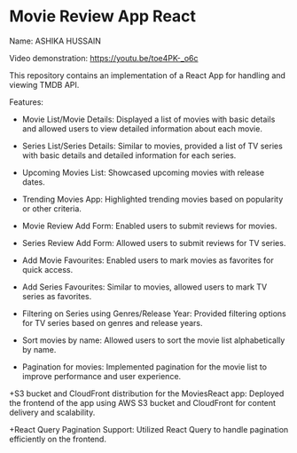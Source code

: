 # Movie Review App React

Name: ASHIKA HUSSAIN

Video demonstration: https://youtu.be/toe4PK-_o6c

This repository contains an implementation of a React App  for handling and viewing TMDB API.

Features:
+ Movie List/Movie Details: Displayed a list of movies with basic details and allowed users to view detailed information about each movie.

+ Series List/Series Details: Similar to movies, provided a list of TV series with basic details and detailed information for each series.

+ Upcoming Movies List: Showcased upcoming movies with release dates.

+ Trending Movies App: Highlighted trending movies based on popularity or other criteria.

+ Movie Review Add Form: Enabled users to submit reviews for movies.

+ Series Review Add Form: Allowed users to submit reviews for TV series.

+ Add Movie Favourites: Enabled users to mark movies as favorites for quick access.

+ Add Series Favourites: Similar to movies, allowed users to mark TV series as favorites.

+ Filtering on Series using Genres/Release Year: Provided filtering options for TV series based on genres and release years.

+ Sort movies by name: Allowed users to sort the movie list alphabetically by name.

+ Pagination for movies: Implemented pagination for the movie list to improve performance and user experience.

+S3 bucket and CloudFront distribution for the MoviesReact app: Deployed the frontend of the app using AWS S3 bucket and CloudFront for content delivery and scalability.

+React Query Pagination Support: Utilized React Query to handle pagination efficiently on the frontend.

